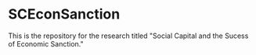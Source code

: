 # SCEconSanction
 This is the repository for the research titled "Social Capital and the Sucess of Economic Sanction."
